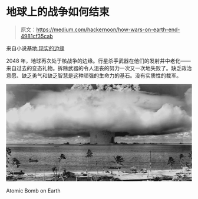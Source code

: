 # 地球上的战争如何结束

> 原文：<https://medium.com/hackernoon/how-wars-on-earth-end-4981cf35cab>

来自小说[基地:现实的边缘](https://www.amazon.com/dp/B0B4JN9LK8)

2048 年，地球再次处于核战争的边缘。行星杀手武器在他们的发射井中老化——来自过去的变态礼物。拆除武器的令人沮丧的努力一次又一次地失败了。缺乏政治意愿、缺乏勇气和缺乏智慧是这种顽强的生命力的基石。没有实质性的裁军。

![](img/6c372583b2f0ea946aa0f08ad0fb57c2.png)

Atomic Bomb on Earth
